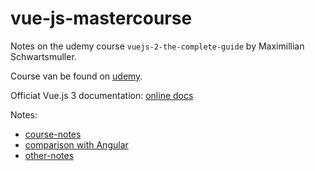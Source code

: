 # vue-js-mastercourse

Notes on the udemy course `vuejs-2-the-complete-guide` by Maximillian Schwartsmuller.

Course van be found on [udemy](https://www.udemy.com/share/101WAS3@e4EM9CZ1mnozegcpVHsfRpmjCZU6NTlb--VE7mLi5sGY_nJs4QqggSPnT3c3lLWu/).

Officiat Vue.js 3 documentation: [online docs](https://v3.vuejs.org/)

Notes: 
- [course-notes](./notes/course-notes.md)
- [comparison with Angular](./notes/framework-comparison.md)
- [other-notes](./notes/other-notes.md)
